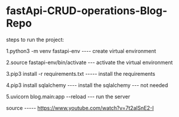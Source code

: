 # fastApi-CRUD-operations-Blog-Repo



steps to run the project:


1.python3 -m venv fastapi-env    ---- create virtual environment




2.source fastapi-env/bin/activate    --- activate the virtual environment



3.pip3 install -r requirements.txt   ----- install the requirements



4.pip3 install sqlalchemy   ---- install the sqlalchemy --- not needed



5.uvicorn blog.main:app --reload   --- run the server


source ----- https://www.youtube.com/watch?v=7t2alSnE2-I
